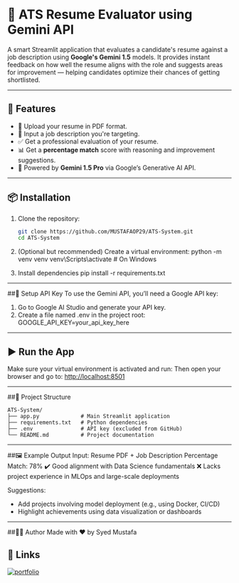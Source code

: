 # 🧾 ATS Resume Evaluator using Gemini API

A smart Streamlit application that evaluates a candidate's resume against a job description using **Google's Gemini 1.5** models. It provides instant feedback on how well the resume aligns with the role and suggests areas for improvement — helping candidates optimize their chances of getting shortlisted.

---

## 🚀 Features

- 📄 Upload your resume in PDF format.
- 📝 Input a job description you're targeting.
- ✅ Get a professional evaluation of your resume.
- 📊 Get a **percentage match** score with reasoning and improvement suggestions.
- 🤖 Powered by **Gemini 1.5 Pro** via Google’s Generative AI API.

---

## 📦 Installation

1. Clone the repository:
   ```bash
   git clone https://github.com/MUSTAFAOP29/ATS-System.git
   cd ATS-System

2. (Optional but recommended) Create a virtual environment:
python -m venv venv
venv\Scripts\activate   # On Windows

3. Install dependencies
   pip install -r requirements.txt

---

##🔐 Setup API Key
To use the Gemini API, you’ll need a Google API key:
1. Go to Google AI Studio and generate your API key.
2. Create a file named .env in the project root:
   GOOGLE_API_KEY=your_api_key_here

---

## ▶️ Run the App

Make sure your virtual environment is activated and run:
Then open your browser and go to: [http://localhost:8501](http://localhost:8501)

---
##📁 Project Structure

```text
ATS-System/
├── app.py             # Main Streamlit application
├── requirements.txt   # Python dependencies
├── .env               # API key (excluded from GitHub)
└── README.md          # Project documentation
```
---

##🖼️ Example Output
Input: Resume PDF + Job Description
Percentage Match: 78%
✔️ Good alignment with Data Science fundamentals
❌ Lacks project experience in MLOps and large-scale deployments

Suggestions:
- Add projects involving model deployment (e.g., using Docker, CI/CD)
- Highlight achievements using data visualization or dashboards

---
##👨‍💻 Author
Made with ❤️ by Syed Mustafa
## 🔗 Links
[![portfolio](https://img.shields.io/badge/my_portfolio-000?style=for-the-badge&logo=ko-fi&logoColor=white)](https://www.linkedin.com/in/syedmustafa29/)
